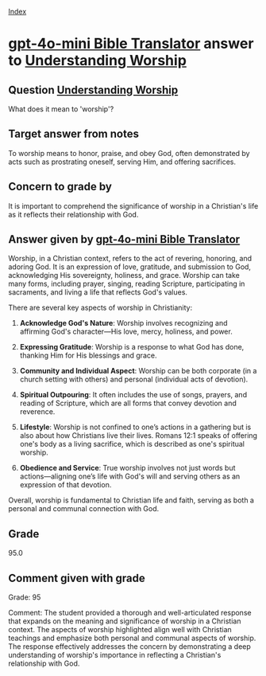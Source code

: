 
[Index](../../index.md)
# [gpt-4o-mini Bible Translator](../../answering_models/gpt-4o-mini_Bible_Translator.md) answer to [Understanding Worship](../../questions/Understanding_Worship.md)

## Question [Understanding Worship](../../questions/Understanding_Worship.md)
What does it mean to 'worship'?

## Target answer from notes
To worship means to honor, praise, and obey God, often demonstrated by acts such as prostrating oneself, serving Him, and offering sacrifices.

## Concern to grade by
It is important to comprehend the significance of worship in a Christian's life as it reflects their relationship with God.

## Answer given by [gpt-4o-mini Bible Translator](../../answering_models/gpt-4o-mini_Bible_Translator.md)
Worship, in a Christian context, refers to the act of revering, honoring, and adoring God. It is an expression of love, gratitude, and submission to God, acknowledging His sovereignty, holiness, and grace. Worship can take many forms, including prayer, singing, reading Scripture, participating in sacraments, and living a life that reflects God's values.

There are several key aspects of worship in Christianity:

1. **Acknowledge God's Nature**: Worship involves recognizing and affirming God's character—His love, mercy, holiness, and power.

2. **Expressing Gratitude**: Worship is a response to what God has done, thanking Him for His blessings and grace.

3. **Community and Individual Aspect**: Worship can be both corporate (in a church setting with others) and personal (individual acts of devotion).

4. **Spiritual Outpouring**: It often includes the use of songs, prayers, and reading of Scripture, which are all forms that convey devotion and reverence.

5. **Lifestyle**: Worship is not confined to one’s actions in a gathering but is also about how Christians live their lives. Romans 12:1 speaks of offering one's body as a living sacrifice, which is described as one's spiritual worship.

6. **Obedience and Service**: True worship involves not just words but actions—aligning one’s life with God's will and serving others as an expression of that devotion.

Overall, worship is fundamental to Christian life and faith, serving as both a personal and communal connection with God.

## Grade
95.0

## Comment given with grade
Grade: 95

Comment: The student provided a thorough and well-articulated response that expands on the meaning and significance of worship in a Christian context. The aspects of worship highlighted align well with Christian teachings and emphasize both personal and communal aspects of worship. The response effectively addresses the concern by demonstrating a deep understanding of worship's importance in reflecting a Christian's relationship with God.

